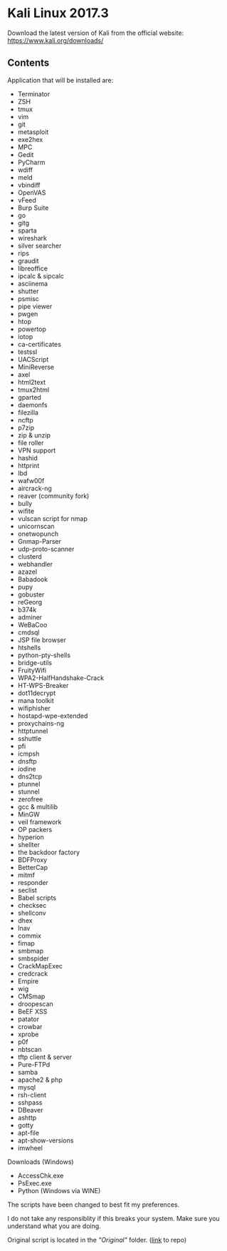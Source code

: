 # Kali Linux 2017.3

Download the latest version of Kali from the official website:
<https://www.kali.org/downloads/>

## Contents

Application that will be installed are:

 - Terminator
 - ZSH
 - tmux
 - vim
 - git
 - metasploit
 - exe2hex
 - MPC
 - Gedit
 - PyCharm
 - wdiff
 - meld
 - vbindiff
 - OpenVAS
 - vFeed
 - Burp Suite
 - go
 - gitg
 - sparta
 - wireshark
 - silver searcher
 - rips
 - graudit
 - libreoffice
 - ipcalc & sipcalc
 - asciinema
 - shutter
 - psmisc
 - pipe viewer
 - pwgen
 - htop
 - powertop
 - iotop
 - ca-certificates
 - testssl
 - UACScript
 - MiniReverse
 - axel
 - html2text
 - tmux2html
 - gparted
 - daemonfs
 - filezilla
 - ncftp
 - p7zip
 - zip & unzip
 - file roller
 - VPN support
 - hashid
 - httprint
 - lbd
 - wafw00f
 - aircrack-ng
 - reaver (community fork)
 - bully
 - wifite
 - vulscan script for nmap
 - unicornscan
 - onetwopunch
 - Gnmap-Parser
 - udp-proto-scanner
 - clusterd
 - webhandler
 - azazel
 - Babadook
 - pupy
 - gobuster
 - reGeorg
 - b374k
 - adminer
 - WeBaCoo
 - cmdsql
 - JSP file browser
 - htshells
 - python-pty-shells
 - bridge-utils
 - FruityWifi
 - WPA2-HalfHandshake-Crack
 - HT-WPS-Breaker
 - dot11decrypt
 - mana toolkit
 - wifiphisher
 - hostapd-wpe-extended
 - proxychains-ng
 - httptunnel
 - sshuttle
 - pfi
 - icmpsh
 - dnsftp
 - iodine
 - dns2tcp
 - ptunnel
 - stunnel
 - zerofree
 - gcc & multilib
 - MinGW
 - veil framework
 - OP packers
 - hyperion
 - shellter
 - the backdoor factory
 - BDFProxy
 - BetterCap
 - mitmf
 - responder
 - seclist
 - Babel scripts
 - checksec
 - shellconv
 - dhex
 - lnav
 - commix
 - fimap
 - smbmap
 - smbspider
 - CrackMapExec
 - credcrack
 - Empire
 - wig 
 - CMSmap
 - droopescan
 - BeEF XSS
 - patator
 - crowbar
 - xprobe
 - p0f
 - nbtscan
 - tftp client & server
 - Pure-FTPd
 - samba
 - apache2 & php
 - mysql
 - rsh-client
 - sshpass
 - DBeaver
 - ashttp
 - gotty
 - apt-file
 - apt-show-versions
 - imwheel


Downloads (Windows)

 - AccessChk.exe
 - PsExec.exe
 - Python (Windows via WINE)




The scripts have been changed to best fit my preferences.

I do not take any responsiblity if this breaks your system. Make sure you understand what you are doing.

Original script is located in the <i>"Original"</i> folder. ([link](https://github.com/g0tmi1k/os-scripts) to repo)
